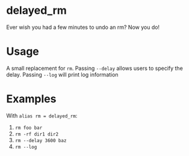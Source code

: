 # delayed\_rm
Ever wish you had a few minutes to undo an rm? Now you do! 

# Usage

A small replacement for `rm`.
Passing `--delay` allows users to specify the delay.
Passing `--log` will print log information

# Examples

With `alias rm = delayed_rm`:

1. `rm foo bar`
1. `rm -rf dir1 dir2`
1. `rm --delay 3600 baz`
1. `rm --log`

